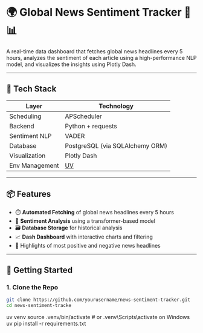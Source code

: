 # 🌍 Global News Sentiment Tracker 📰📊

A real-time data dashboard that fetches global news headlines every 5 hours, analyzes the sentiment of each article using a high-performance NLP model, and visualizes the insights using Plotly Dash.

---

## 🔧 Tech Stack

| Layer            | Technology                                    |
|------------------|-----------------------------------------------|
| Scheduling       | APScheduler                                   |
| Backend          | Python + requests                             |
| Sentiment NLP    | VADER
| Database         | PostgreSQL (via SQLAlchemy ORM)               |
| Visualization    | Plotly Dash                                   |
| Env Management   | [UV](https://github.com/astral-sh/uv)         |

---

## 📦 Features

- ⏱️ **Automated Fetching** of global news headlines every 5 hours
- 🧠 **Sentiment Analysis** using a transformer-based model
- 🗃️ **Database Storage** for historical analysis
- 📈 **Dash Dashboard** with interactive charts and filtering
- 📰 Highlights of most positive and negative news headlines

---

## 🚀 Getting Started

### 1. Clone the Repo
```bash
git clone https://github.com/yourusername/news-sentiment-tracker.git
cd news-sentiment-tracke
```
uv venv
source .venv/bin/activate  # or .venv\Scripts\activate on Windows
uv pip install -r requirements.txt
